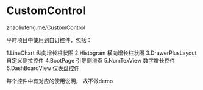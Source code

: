 # CustomControl
zhaoliufeng.me/CustomControl

平时项目中使用到自订控件，包括：

1.LineChart 纵向增长柱状图 
2.Histogram 横向增长柱状图
3.DrawerPlusLayout 自定义侧拉控件
4.BootPage 引导侧滑页
5.NumTexView 数字增长控件
6.DashBoardView 仪表盘控件

每个控件中有对应的使用说明， 故不做demo
